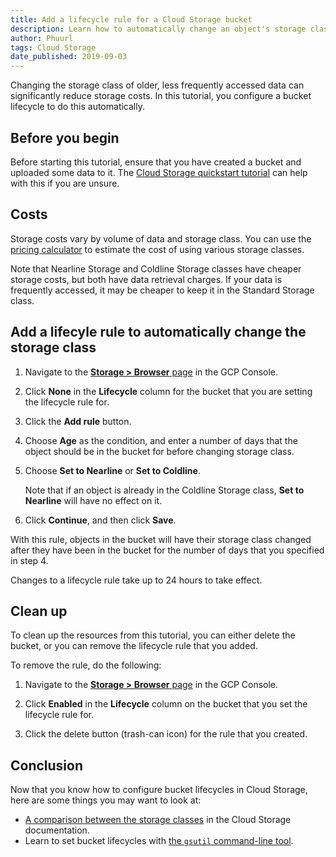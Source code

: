 ```yaml
---
title: Add a lifecycle rule for a Cloud Storage bucket
description: Learn how to automatically change an object's storage class based on file age.
author: Phuurl
tags: Cloud Storage
date_published: 2019-09-03
---
```


Changing the storage class of older, less frequently accessed data can significantly reduce storage costs.
In this tutorial, you configure a bucket lifecycle to do this automatically.

## Before you begin

Before starting this tutorial, ensure that you have created a bucket and uploaded some data to it.
The [Cloud Storage quickstart tutorial](https://cloud.google.com/community/tutorials/storage-quickstart) can 
help with this if you are unsure.

## Costs

Storage costs vary by volume of data and storage class.
You can use the [pricing calculator](https://cloud.google.com/products/calculator/) to estimate the cost of 
using various storage classes.

Note that Nearline Storage and Coldline Storage classes have cheaper storage costs, but both have data retrieval charges.
If your data is frequently accessed, it may be cheaper to keep it in the Standard Storage class.

## Add a lifecyle rule to automatically change the storage class

1.  Navigate to the [**Storage > Browser** page](https://console.cloud.google.com/storage/browser) in the GCP Console.

2.  Click **None** in the **Lifecycle** column for the bucket that you are setting the lifecycle rule for.

3.  Click the **Add rule** button.

4.  Choose **Age** as the condition, and enter a number of days that the object should be in the bucket 
    for before changing storage class.

5.  Choose **Set to Nearline** or **Set to Coldline**.

    Note that if an object is already in the Coldline Storage class, **Set to Nearline** will have no effect on it.

6.  Click **Continue**, and then click **Save**.

With this rule, objects in the bucket will have their storage class changed after they have been in the bucket for the number 
of days that you specified in step 4.

Changes to a lifecycle rule take up to 24 hours to take effect.

## Clean up

To clean up the resources from this tutorial, you can either delete the bucket, or you can remove the lifecycle rule that
you added.

To remove the rule, do the following:

1.  Navigate to the [**Storage > Browser** page](https://console.cloud.google.com/storage/browser) in the GCP Console.

2.  Click **Enabled** in the **Lifecycle** column on the bucket that you set the lifecycle rule for.

3.  Click the delete button (trash-can icon) for the rule that you created.

## Conclusion

Now that you know how to configure bucket lifecycles in Cloud Storage, here are some things you may want to look at:

*   [A comparison between the storage classes](https://cloud.google.com/storage/docs/storage-classes) in the Cloud
    Storage documentation.
*   Learn to set bucket lifecycles with
    [the `gsutil` command-line tool](https://cloud.google.com/storage/docs/gsutil/commands/lifecycle).
